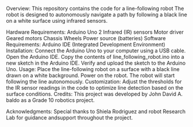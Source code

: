 Overview:
This repository contains the code for a line-following robot The robot is designed to autonomously navigate a path by following a black line on a white surface using infrared sensors.

Hardware Requirements:
Arduino Uno
2 Infrared (IR) sensors
Motor driver
Geared motors
Chassis
Wheels
Power source (batteries)
Software Requirements:
Arduino IDE (Integrated Development Environment)
Installation:
Connect the Arduino Uno to your computer using a USB cable.
Open the Arduino IDE.
Copy the contents of line_following_robot.ino into a new sketch in the Arduino IDE.
Verify and upload the sketch to the Arduino Uno.
Usage:
Place the line-following robot on a surface with a black line drawn on a white background.
Power on the robot.
The robot will start following the line autonomously.
Customization:
Adjust the thresholds for the IR sensor readings in the code to optimize line detection based on the surface conditions.
Credits:
This project was developed by John David A. baldo as a Grade 10 robotics project.

Acknowledgments:
Special thanks to Shiela Rodriguez and robot Research Lab for guidance andsupport throughout the project.
